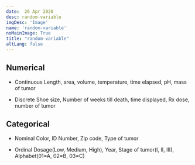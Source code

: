 ```yaml
---
date:  26 Apr 2020
desc: random-variable
imgDesc: 'Image'
name: 'random-variable'
noMainImage: True
title: "random-variable"
altLang: false
---
```

<div>
    <adsbygoogle />
</div>
<Adsense
          data-ad-client="ca-pub-3042269102042405"
          data-ad-slot="1234567890"
/>

## Numerical

- Continuous 
    Length, area, volume, temperature, time elapsed, pH, mass of tumor

- Discrete
    Shoe size, Number of weeks till death, time displayed, Rx dose, number of tumor

## Categorical 

- Nominal 
    Color, ID Number, Zip code, Type of tumor

- Ordinal
    Dosage(Low, Medium, High), Year, Stage of tumor(I, II, III), Alphabet(01=A, 02=B, 03=C)

<style>
</style>